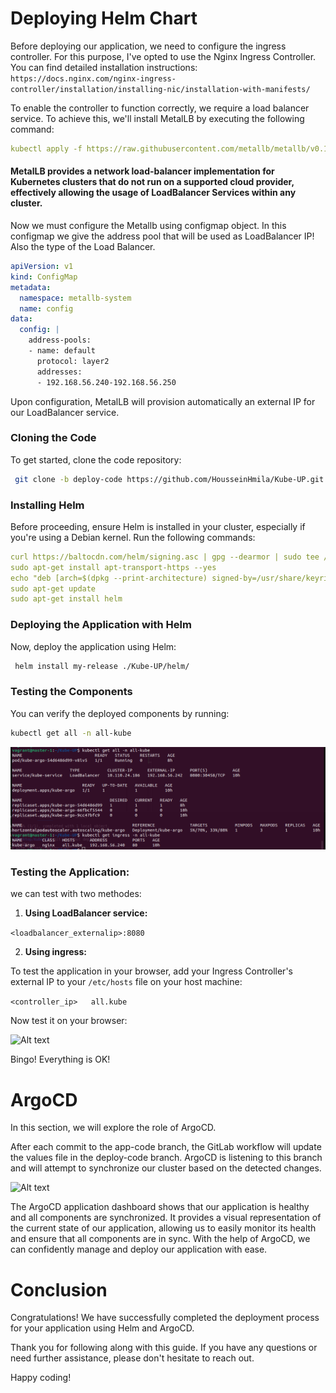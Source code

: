 # Deploying Helm Chart

Before deploying our application, we need to configure the ingress controller. For this purpose, I've opted to use the Nginx Ingress Controller. You can find detailed installation instructions: `https://docs.nginx.com/nginx-ingress-controller/installation/installing-nic/installation-with-manifests/`

To enable the controller to function correctly, we require a load balancer service. To achieve this, we'll install MetalLB by executing the following command:


```yaml 
kubectl apply -f https://raw.githubusercontent.com/metallb/metallb/v0.14.3/config/manifests/metallb-native.yaml
```
#### MetalLB provides a network load-balancer implementation for Kubernetes clusters that do not run on a supported cloud provider, effectively allowing the usage of LoadBalancer Services within any cluster. 

Now we must configure the Metallb   using configmap object. In this configmap we give the address pool that will be used as LoadBalancer IP! Also the type of the Load Balancer.
```yaml
apiVersion: v1
kind: ConfigMap
metadata:
  namespace: metallb-system
  name: config
data:
  config: |
    address-pools:
    - name: default
      protocol: layer2
      addresses:
      - 192.168.56.240-192.168.56.250
```

Upon configuration, MetalLB will provision automatically an external IP for our LoadBalancer service.

### Cloning the Code
To get started, clone the code repository:

```bash
 git clone -b deploy-code https://github.com/HousseinHmila/Kube-UP.git 
 ```
### Installing Helm
Before proceeding, ensure Helm is installed in your cluster, especially if you're using a Debian kernel. Run the following commands:
```yaml
curl https://baltocdn.com/helm/signing.asc | gpg --dearmor | sudo tee /usr/share/keyrings/helm.gpg > /dev/null
sudo apt-get install apt-transport-https --yes
echo "deb [arch=$(dpkg --print-architecture) signed-by=/usr/share/keyrings/helm.gpg] https://baltocdn.com/helm/stable/debian/ all main" | sudo tee /etc/apt/sources.list.d/helm-stable-debian.list
sudo apt-get update
sudo apt-get install helm
```
### Deploying the Application with Helm
Now, deploy the application using Helm:
```bash
 helm install my-release ./Kube-UP/helm/
  ```

### Testing the Components
You can verify the deployed components by running:
```bash
kubectl get all -n all-kube
```


![Alt text](./images/img1.png)
### Testing the Application: 

 we can test with two methodes:

 1. **Using LoadBalancer service:**

 ``` <loadbalancer_externalip>:8080 ```

 2. **Using ingress:**

To test the application in your browser, add your Ingress Controller's external IP to your `/etc/hosts` file on your host machine:

``` <controller_ip>   all.kube ```

Now test it on your browser:

![Alt text](./images/img2.png)

Bingo! Everything is OK!

# ArgoCD
In this section, we will explore the role of ArgoCD.

After each commit to the app-code branch, the GitLab workflow will update the values file in the deploy-code branch. ArgoCD is listening to this branch and will attempt to synchronize our cluster based on the detected changes.

![Alt text](./images/img3.png)

The ArgoCD application dashboard shows that our application is healthy and all components are synchronized.
It provides a visual representation of the current state of our application, allowing us to easily monitor its health and ensure that all components are in sync.
With the help of ArgoCD, we can confidently manage and deploy our application with ease.

# Conclusion

Congratulations! We have successfully completed the deployment process for your application using Helm and ArgoCD. 

Thank you for following along with this guide. If you have any questions or need further assistance, please don't hesitate to reach out.

Happy coding!

